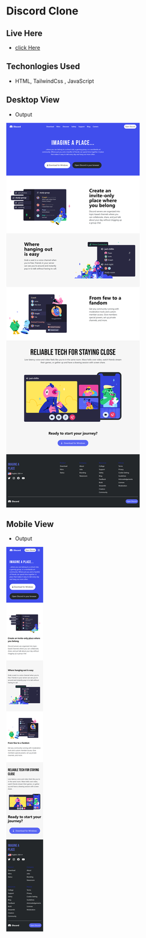 # Discord Clone

## Live Here

- [click Here](https://dazzling-discord-clone.netlify.app/)

## Techonlogies Used 
- HTML, TailwindCss , JavaScript

## Desktop View

- Output

![Desktop View](./Desktop%20Design.png)

## Mobile View

- Output

![Mobile View](./Mobile%20Design.png)
